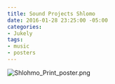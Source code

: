 ```yaml
---
title: Sound Projects Shlomo
date: 2016-01-28 23:25:00 -05:00
categories:
- Jukely
tags:
- music
- posters
---
```


![Shlohmo_Print_poster.png](/uploads/Shlohmo_Print_poster.png)